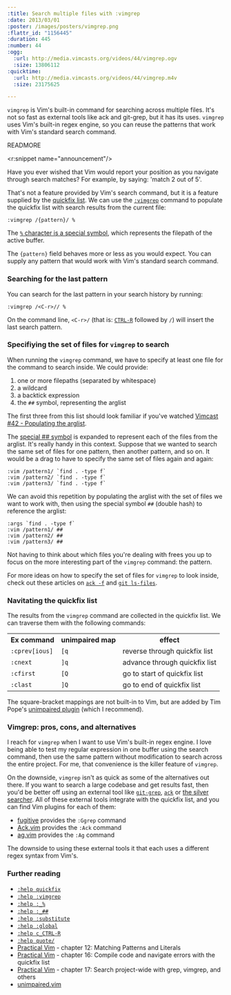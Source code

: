 ```yaml
--- 
:title: Search multiple files with :vimgrep
:date: 2013/03/01
:poster: /images/posters/vimgrep.png
:flattr_id: "1156445"
:duration: 445
:number: 44
:ogg: 
  :url: http://media.vimcasts.org/videos/44/vimgrep.ogv
  :size: 13806112
:quicktime: 
  :url: http://media.vimcasts.org/videos/44/vimgrep.m4v
  :size: 23175625

---
```


`vimgrep` is Vim's built-in command for searching across multiple files. It's not so fast as external tools like ack and git-grep, but it has its uses. `vimgrep` uses Vim's built-in regex engine, so you can reuse the patterns that work with Vim's standard search command. 

READMORE

<r:snippet name="announcement"/>

Have you ever wished that Vim would report your position as you navigate through search matches? For example, by saying: 'match 2 out of 5'.

That's not a feature provided by Vim's search command, but it is a feature supplied by the [quickfix list][quickfix]. We can use the [`:vimgrep`][vimgrep] command to populate the quickfix list with search results from the current file:

    :vimgrep /{pattern}/ %

The [`%` character is a special symbol][percent], which represents the filepath of the active buffer.

The `{pattern}` field behaves more or less as you would expect. You can supply any pattern that would work with Vim's standard search command.

### Searching for the last pattern

You can search for the last pattern in your search history by running:

    :vimgrep /<C-r>// %

On the command line, `<C-r>/` (that is: [`CTRL-R`][cr] followed by `/`) will insert the last search pattern.

### Specifiying the set of files for `vimgrep` to search

When running the `vimgrep` command, we have to specify at least one file for the command to search inside. We could provide:

1. one or more filepaths (separated by whitespace)
2. a wildcard
3. a backtick expression
4. the `##` symbol, representing the arglist

The first three from this list should look familiar if you've watched [Vimcast #42 - Populating the arglist](/e/42).

The [special ## symbol][dubhash] is expanded to represent each of the files from the arglist. It's really handy in this context. Suppose that we wanted to search the same set of files for one pattern, then another pattern, and so on. It would be a drag to have to specify the same set of files again and again:

    :vim /pattern1/ `find . -type f`
    :vim /pattern2/ `find . -type f`
    :vim /pattern3/ `find . -type f`

We can avoid this repetition by populating the arglist with the set of files we want to work with, then using the special symbol `##` (double hash) to reference the arglist:

    :args `find . -type f`
    :vim /pattern1/ ##
    :vim /pattern2/ ##
    :vim /pattern3/ ##

Not having to think about which files you're dealing with frees you up to focus on the more interesting part of the `vimgrep` command: the pattern.

For more ideas on how to specify the set of files for `vimgrep` to look inside, check out these articles on [`ack -f`][ack-f] and [`git ls-files`][git ls-files].

[ack-f]: http://vimcasts.org/blog/2013/03/combining-vimgrep-with-ack--f/
[git ls-files]: http://vimcasts.org/blog/2013/03/combining-vimgrep-with-git-ls-files/

### Navitating the quickfix list

The results from the `vimgrep` command are collected in the quickfix list. We can traverse them with the following commands:

<table>
   <tr>
       <th>Ex command</th>
       <th>unimpaired map</th>
       <th>effect</th>
   </tr>
   <tr>
       <td><code>:cprev[ious]</code></td>
       <td><code>[q</code></td>
       <td>reverse through quickfix list</td>
   </tr>
   <tr>
       <td><code>:cnext</code></td>
       <td><code>]q</code></td>
       <td>advance through quickfix list</td>
   </tr>
   <tr>
       <td><code>:cfirst</code></td>
       <td><code>[Q</code></td>
       <td>go to start of quickfix list</td>
   </tr>
   <tr>
       <td><code>:clast</code></td>
       <td><code>]Q</code></td>
       <td>go to end of quickfix list</td>
   </tr>
</table>

The square-bracket mappings are not built-in to Vim, but are added by Tim Pope's [unimpaired plugin][unimpaired] (which I recommend).

### Vimgrep: pros, cons, and alternatives

I reach for `vimgrep` when I want to use Vim's built-in regex engine. I love being able to test my regular expression in one buffer using the search command, then use the same pattern without modification to search across the entire project. For me, that convenience is the killer feature of `vimgrep`.

On the downside, `vimgrep` isn't as quick as some of the alternatives out there. If you want to search a large codebase and get results fast, then you'd be better off using an external tool like [`git-grep`][gitgrep], [`ack`][ack] or [the silver searcher][ag]. All of these external tools integrate with the quickfix list, and you can find Vim plugins for each of them:

* [fugitive][] provides the `:Ggrep` command
* [Ack.vim][] provides the `:Ack` command
* [ag.vim][] provides the `:Ag` command

The downside to using these external tools it that each uses a different regex syntax from Vim's.

### Further reading

* [`:help quickfix`][quickfix]
* [`:help :vimgrep`][vimgrep]
* [`:help :_%`][percent]
* [`:help :_##`][dubhash]
* [`:help :substitute`][substitute]
* [`:help :global`][global]
* [`:help c_CTRL-R`][cr]
* [`:help quote/`][quote]
* [Practical Vim][pv] - chapter 12: Matching Patterns and Literals
* [Practical Vim][pv] - chapter 16: Compile code and navigate errors with the quickfix list
* [Practical Vim][pv] - chapter 17: Search project-wide with grep, vimgrep, and others
* [unimpaired.vim][unimpaired]

[quickfix]: http://vimdoc.sourceforge.net/htmldoc/quickfix.html#quickfix
[vimgrep]: http://vimdoc.sourceforge.net/htmldoc/quickfix.html#:vimgrep
[cr]: http://vimdoc.sourceforge.net/htmldoc/cmdline.html#c_CTRL-R
[percent]: http://vimdoc.sourceforge.net/htmldoc/cmdline.html#:_%
[unimpaired]: https://github.com/tpope/vim-unimpaired
[dubhash]: http://vimdoc.sourceforge.net/htmldoc/cmdline.html#:_##
[quote]: http://vimdoc.sourceforge.net/htmldoc/change.html#quote/
[substitute]: http://vimdoc.sourceforge.net/htmldoc/change.html#:su
[global]: http://vimdoc.sourceforge.net/htmldoc/repeat.html#:g

[gitgrep]: http://www.kernel.org/pub/software/scm/git/docs/git-grep.html
[fugitive]: https://github.com/tpope/vim-fugitive
[ack]: http://betterthangrep.com/
[ack.vim]: https://github.com/mileszs/ack.vim
[ag]: https://github.com/ggreer/the_silver_searcher
[ag.vim]: https://github.com/rking/ag.vim
[pv]: http://pragprog.com/book/dnvim/practical-vim